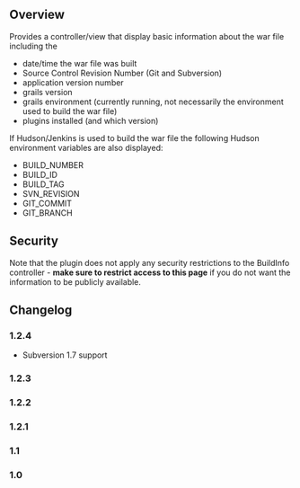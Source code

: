 ## Overview

Provides a controller/view that display basic information about the war file including the

- date/time the war file was built
- Source Control Revision Number (Git and Subversion)
- application version number
- grails version
- grails environment (currently running, not necessarily the environment used to build the war file)
- plugins installed (and which version)

If Hudson/Jenkins is used to build the war file the following Hudson environment variables are also displayed:

- BUILD_NUMBER
- BUILD_ID
- BUILD_TAG
- SVN_REVISION
- GIT_COMMIT
- GIT_BRANCH

## Security

Note that the plugin does not apply any security restrictions to the BuildInfo controller - __make sure to restrict access to this page__ if you do not want the information to be publicly available.

## Changelog

### 1.2.4

* Subversion 1.7 support

### 1.2.3

### 1.2.2

### 1.2.1

### 1.1

### 1.0
